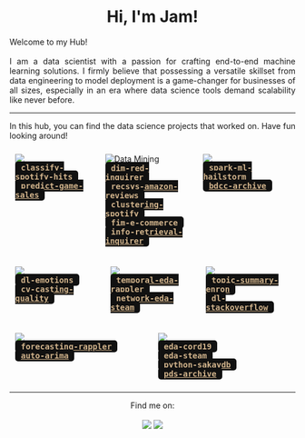 ﻿<style>
.custom-font {
    font-family: "Consolas", monospace;
    font-size: 14px;
    font-weight: bold;
    color: #D2B48C;
    background-color: #111111;
    border-radius: 5px;
    padding: 2.5px 10px;
}
</style>

<h1 align=center>Hi, I'm Jam!</h1>

<p align=justify>
  Welcome to my Hub!
  <br><br>
  I am a data scientist with a passion for crafting end-to-end machine learning solutions. I firmly believe that possessing a versatile skillset from data engineering to model deployment is a game-changer for businesses of all sizes, especially in an era where data science tools demand scalability like never before.
</p>

***

<p align=justify>
In this hub, you can find the data science projects that worked on. Have fun looking around!
</p>

<div style="display: flex; justify-content: space-between;">

  <div  alt="Machine Learning" style="flex: 1; margin: 5px; padding: 5px;">
    <img src="https://img.shields.io/badge/Machine%20Learning-F7931E?style=for-the-badge&logo=scikit-learn&logoColor=white">
    <br>
    <a class=custom-font href='https://github.com/jamwung/classify-spotify-hits#readme'>classify-spotify-hits</a><br>
    <a class=custom-font href='https://github.com/jamwung/predict-game-sales#readme'>predict-game-sales</a>
  </div><br>

  <div alt="Data Mining" style="flex: 1.1; margin: 5px; padding: 5px;">
    <img src="https://img.shields.io/badge/Data_Mining-2C2D72?style=for-the-badge&logo=pandas&logoColor=white" alt="Data Mining">
    <br>
    <a class=custom-font href='https://github.com/jamwung/dim-red-inquirer#readme'>dim-red-inquirer</a><br>
    <a class=custom-font class=custom-font href='https://github.com/jamwung/recsys-amazon-reviews#readme'>recsys-amazon-reviews</a><br>
    <a class=custom-font href='https://github.com/jamwung/clustering-spotify#readme'>clustering-spotify</a><br>
    <a class=custom-font href='https://github.com/jamwung/fim-e-commerce#readme'>fim-e-commerce</a><br>
    <a class=custom-font href='https://github.com/jamwung/info-retrieval-inquirer#readme'>info-retrieval-inquirer</a><br>
  </div><br>

  <div alt="Big Data and Cloud Computing" style="flex: 1.1; margin: 5px; padding: 5px;">
    <img src="https://img.shields.io/badge/Big_Data_and_Cloud_Computing-FFFFFF?style=for-the-badge&logo=apachespark&logoColor=#E35A16">
    <br>
    <a class=custom-font href='https://github.com/jamwung/spark-ml-hailstorm#readme'>spark-ml-hailstorm</a><br>
    <a class=custom-font href='https://github.com/jamwung/bdcc-archive#readme'>bdcc-archive</a>    
  </div>

</div><br>

<div style="display: flex; justify-content: space-between;">

  <div alt="Computer Vision" style="flex: 1; margin: 5px; padding: 5px;">
    <img src="https://img.shields.io/badge/Computer Vision-27338e?style=for-the-badge&logo=OpenCV&logoColor=white">
    <br>
    <a class=custom-font href='https://github.com/jamwung/dl-emotions#readme'>dl-emotions</a><br>
    <a class=custom-font href='https://github.com/jamwung/cv-casting-quality#readme'>cv-casting-quality</a><br>
  </div><br>

  <div alt="Network Science" style="flex: 1; margin: 5px; padding: 5px;">
    <img src="https://img.shields.io/badge/Network Science-239120?style=for-the-badge&logo=plotly&logoColor=white">
    <br>
    <a class=custom-font href='https://github.com/jamwung/temporal-eda-rappler#readme'>temporal-eda-rappler</a><br>
    <a class=custom-font href='https://github.com/jamwung/network-eda-steam#readme'>network-eda-steam</a><br>
  </div><br>

  <div alt="Natural Language Processing" style="flex: 1; margin: 5px; padding: 5px;">
    <img src="https://img.shields.io/badge/Natural_Language_Processing-EE4C2C?style=for-the-badge&logo=pytorch&logoColor=white">
    <br>
    <a class=custom-font href='https://github.com/jamwung/topic-summary-enron#readme'>topic-summary-enron</a><br>
    <a class=custom-font href='https://github.com/jamwung/dl-stackoverflow#readme'>dl-stackoverflow</a><br>
  </div>

</div><br>

<div style="display: flex; justify-content: space-between;">

  <div alt="Time Series Analysis" style="flex: 1; margin: 5px; padding: 5px;">
    <img src="https://img.shields.io/badge/Time_Series_Analysis-4A90E2?style=for-the-badge&logo=nano&logoColor=white">
    <br>
    <a class=custom-font href='https://github.com/jamwung/forecasting-rappler#readme'>forecasting-rappler</a><br>
    <a class=custom-font href='https://github.com/jamwung/auto-arima#readme'>auto-arima</a><br>
  </div><br>

  <div alt="Python" style="flex: 1; margin: 5px; padding: 5px;">
    <img src="https://img.shields.io/badge/Python-FFD43B?style=for-the-badge&logo=python&logoColor=blue">
    <br>
    <a class=custom-font href='https://github.com/jamwung/eda-cord19#readme'>eda-cord19</a><br>
    <a class=custom-font href='https://github.com/jamwung/eda-steam#readme'>eda-steam</a><br>
    <a class=custom-font href='https://github.com/jamwung/python-sakaydb#readme'>python-sakaydb</a><br>
    <a class=custom-font href='https://github.com/jamwung/pds-archive'>pds-archive</a><br>
  </div><br>

</div>

***
<p align=center>
Find me on: <br><br>
<!-- <a href="https://mail.google.com/mail/?view=cm&fs=1&tf=1&to=jbgwong1@gmail.com&su=Subject&body=Body%20Text"><img src="
https://img.shields.io/badge/Gmail-D14836?style=for-the-badge&logo=gmail&logoColor=white"></a>
<a href="viber://chat/?number=%2B639985602008" title="+63 998 560 2008"><img src="
https://img.shields.io/badge/viber-685EA9?style=for-the-badge&logo=viber&logoColor=white"></a> -->
<a href="https://www.linkedin.com/in/jamwong1/" title="jamwong1"><img src="https://img.shields.io/badge/LinkedIn-0077B5?style=for-the-badge&logo=linkedin&logoColor=white"></a>
<a href="https://medium.com/@2010.jgwong"><img src="https://img.shields.io/badge/Medium-12100E?style=for-the-badge&logo=medium&logoColor=white"></a>
</p>

